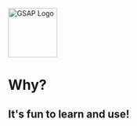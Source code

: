 
  <img src="https://seeklogo.com/images/G/greensock-gsap-icon-logo-13BB451E88-seeklogo.com.png" alt="GSAP Logo" width="100" style="margin-right: 10px;">


# Why?
## It's fun to learn and use!
